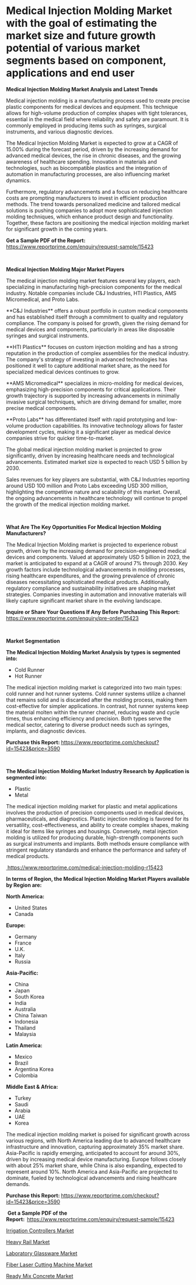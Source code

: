 <p><h1>Medical Injection Molding Market with the goal of estimating the market size and future growth potential of various market segments based on component, applications and end user</h1></p><p><strong>Medical Injection Molding Market Analysis and Latest Trends</strong></p>
<p><p>Medical injection molding is a manufacturing process used to create precise plastic components for medical devices and equipment. This technique allows for high-volume production of complex shapes with tight tolerances, essential in the medical field where reliability and safety are paramount. It is commonly employed in producing items such as syringes, surgical instruments, and various diagnostic devices.</p><p>The Medical Injection Molding Market is expected to grow at a CAGR of 15.00% during the forecast period, driven by the increasing demand for advanced medical devices, the rise in chronic diseases, and the growing awareness of healthcare spending. Innovation in materials and technologies, such as biocompatible plastics and the integration of automation in manufacturing processes, are also influencing market dynamics. </p><p>Furthermore, regulatory advancements and a focus on reducing healthcare costs are prompting manufacturers to invest in efficient production methods. The trend towards personalized medicine and tailored medical solutions is pushing companies to adopt more sophisticated injection molding techniques, which enhance product design and functionality. Together, these factors are positioning the medical injection molding market for significant growth in the coming years.</p></p>
<p><strong>Get a Sample PDF of the Report:&nbsp;</strong> <a href="https://www.reportprime.com/enquiry/request-sample/15423?utm_campaign=1834&utm_medium=2&utm_source=Github&utm_content=ia&utm_term=25122024&utm_id=medical-injection-molding">https://www.reportprime.com/enquiry/request-sample/15423</a></p>
<p>&nbsp;</p>
<p><strong>Medical Injection Molding Major Market Players</strong></p>
<p><p>The medical injection molding market features several key players, each specializing in manufacturing high-precision components for the medical industry. Notable companies include C&J Industries, HTI Plastics, AMS Micromedical, and Proto Labs.</p><p>**C&J Industries** offers a robust portfolio in custom medical components and has established itself through a commitment to quality and regulatory compliance. The company is poised for growth, given the rising demand for medical devices and components, particularly in areas like disposable syringes and surgical instruments. </p><p>**HTI Plastics** focuses on custom injection molding and has a strong reputation in the production of complex assemblies for the medical industry. The company's strategy of investing in advanced technologies has positioned it well to capture additional market share, as the need for specialized medical devices continues to grow. </p><p>**AMS Micromedical** specializes in micro-molding for medical devices, emphasizing high-precision components for critical applications. Their growth trajectory is supported by increasing advancements in minimally invasive surgical techniques, which are driving demand for smaller, more precise medical components.</p><p>**Proto Labs** has differentiated itself with rapid prototyping and low-volume production capabilities. Its innovative technology allows for faster development cycles, making it a significant player as medical device companies strive for quicker time-to-market.</p><p>The global medical injection molding market is projected to grow significantly, driven by increasing healthcare needs and technological advancements. Estimated market size is expected to reach USD 5 billion by 2030. </p><p>Sales revenues for key players are substantial, with C&J Industries reporting around USD 100 million and Proto Labs exceeding USD 300 million, highlighting the competitive nature and scalability of this market. Overall, the ongoing advancements in healthcare technology will continue to propel the growth of the medical injection molding market.</p></p>
<p>&nbsp;</p>
<p><strong>What Are The Key Opportunities For Medical Injection Molding Manufacturers?</strong></p>
<p><p>The Medical Injection Molding market is projected to experience robust growth, driven by the increasing demand for precision-engineered medical devices and components. Valued at approximately USD 5 billion in 2023, the market is anticipated to expand at a CAGR of around 7% through 2030. Key growth factors include technological advancements in molding processes, rising healthcare expenditures, and the growing prevalence of chronic diseases necessitating sophisticated medical products. Additionally, regulatory compliance and sustainability initiatives are shaping market strategies. Companies investing in automation and innovative materials will likely capture significant market share in the evolving landscape.</p></p>
<p><strong>Inquire or Share Your Questions If Any Before Purchasing This Report:</strong> <a href="https://www.reportprime.com/enquiry/pre-order/15423?utm_campaign=1834&utm_medium=2&utm_source=Github&utm_content=ia&utm_term=25122024&utm_id=medical-injection-molding">https://www.reportprime.com/enquiry/pre-order/15423</a></p>
<p>&nbsp;</p>
<p><strong>Market Segmentation</strong></p>
<p><strong>The Medical Injection Molding Market Analysis by types is segmented into:</strong></p>
<p><ul><li>Cold Runner</li><li>Hot Runner</li></ul></p>
<p><p>The medical injection molding market is categorized into two main types: cold runner and hot runner systems. Cold runner systems utilize a channel that remains solid and is discarded after the molding process, making them cost-effective for simpler applications. In contrast, hot runner systems keep the material molten within the runner channel, reducing waste and cycle times, thus enhancing efficiency and precision. Both types serve the medical sector, catering to diverse product needs such as syringes, implants, and diagnostic devices.</p></p>
<p><strong>Purchase this Report:&nbsp;</strong><a href="https://www.reportprime.com/checkout?id=15423&price=3590&utm_campaign=1834&utm_medium=2&utm_source=Github&utm_content=ia&utm_term=25122024&utm_id=medical-injection-molding">https://www.reportprime.com/checkout?id=15423&price=3590</a></p>
<p>&nbsp;</p>
<p><strong>The Medical Injection Molding Market Industry Research by Application is segmented into:</strong></p>
<p><ul><li>Plastic</li><li>Metal</li></ul></p>
<p><p>The medical injection molding market for plastic and metal applications involves the production of precision components used in medical devices, pharmaceuticals, and diagnostics. Plastic injection molding is favored for its versatility, cost-effectiveness, and ability to create complex shapes, making it ideal for items like syringes and housings. Conversely, metal injection molding is utilized for producing durable, high-strength components such as surgical instruments and implants. Both methods ensure compliance with stringent regulatory standards and enhance the performance and safety of medical products.</p></p>
<p><a href="https://www.reportprime.com/medical-injection-molding-r15423?utm_campaign=1834&utm_medium=2&utm_source=Github&utm_content=ia&utm_term=25122024&utm_id=medical-injection-molding">&nbsp;https://www.reportprime.com/medical-injection-molding-r15423</a></p>
<p><strong>In terms of Region, the Medical Injection Molding Market Players available by Region are:</strong></p>
<p>
    <p> <strong> North America: </strong>
        <ul>
            <li>United States</li>
            <li>Canada</li>
        </ul>
        </p> 
    <p> <strong> Europe: </strong>
        <ul>
            <li>Germany</li>
            <li>France</li>
            <li>U.K.</li>
            <li>Italy</li>
            <li>Russia</li>
        </ul>
        </p> 
    <p> <strong> Asia-Pacific: </strong>
        <ul>
            <li>China</li>
            <li>Japan</li>
            <li>South Korea</li>
            <li>India</li>
            <li>Australia</li>
            <li>China Taiwan</li>
            <li>Indonesia</li>
            <li>Thailand</li>
            <li>Malaysia</li>
        </ul>
        </p> 
    <p> <strong> Latin America: </strong>
        <ul>
            <li>Mexico</li>
            <li>Brazil</li>
            <li>Argentina Korea</li>
            <li>Colombia</li>
        </ul>
        </p> 
    <p> <strong> Middle East & Africa: </strong>
        <ul>
            <li>Turkey</li>
            <li>Saudi</li>
            <li>Arabia</li>
            <li>UAE</li>
            <li>Korea</li>
        </ul>
    </p>
    </p>
<p><p>The medical injection molding market is poised for significant growth across various regions, with North America leading due to advanced healthcare infrastructure and innovation, capturing approximately 35% market share. Asia-Pacific is rapidly emerging, anticipated to account for around 30%, driven by increasing medical device manufacturing. Europe follows closely with about 25% market share, while China is also expanding, expected to represent around 10%. North America and Asia-Pacific are projected to dominate, fueled by technological advancements and rising healthcare demands.</p></p>
<p><strong>Purchase this Report: </strong><a href="https://www.reportprime.com/checkout?id=15423&price=3590&utm_campaign=1834&utm_medium=2&utm_source=Github&utm_content=ia&utm_term=25122024&utm_id=medical-injection-molding">https://www.reportprime.com/checkout?id=15423&price=3590</a></p>
<p>&nbsp;<strong>Get a Sample PDF of the Report:&nbsp;&nbsp;</strong><a href="https://www.reportprime.com/enquiry/request-sample/15423?utm_campaign=1834&utm_medium=2&utm_source=Github&utm_content=ia&utm_term=25122024&utm_id=medical-injection-molding">https://www.reportprime.com/enquiry/request-sample/15423</a></p>
<p><strong></strong></p>
<p><p><a href="https://www.linkedin.com/pulse/in-depth-irrigation-controllers-market-analysis-examining-5gkcf?utm_campaign=1834&utm_medium=2&utm_source=Github&utm_content=ia&utm_term=25122024&utm_id=medical-injection-molding">Irrigation Controllers Market</a></p><p><a href="https://www.linkedin.com/pulse/heavy-rail-market-size-type-product-global-industry-analysis-ezhqf?utm_campaign=1834&utm_medium=2&utm_source=Github&utm_content=ia&utm_term=25122024&utm_id=medical-injection-molding">Heavy Rail Market</a></p><p><a href="https://www.linkedin.com/pulse/information-trends-significant-market-drivers-obstacles-laboratory-lu0mf?utm_campaign=1834&utm_medium=2&utm_source=Github&utm_content=ia&utm_term=25122024&utm_id=medical-injection-molding">Laboratory Glassware Market</a></p><p><a href="https://www.linkedin.com/pulse/fiber-laser-cutting-machine-market-size-forecast-analysis-136-ytlfe?utm_campaign=1834&utm_medium=2&utm_source=Github&utm_content=ia&utm_term=25122024&utm_id=medical-injection-molding">Fiber Laser Cutting Machine Market</a></p><p><a href="https://www.linkedin.com/pulse/future-trends-growth-prospects-ready-mix-concrete-market-forecast-nk0ze?utm_campaign=1834&utm_medium=2&utm_source=Github&utm_content=ia&utm_term=25122024&utm_id=medical-injection-molding">Ready Mix Concrete Market</a></p></p>